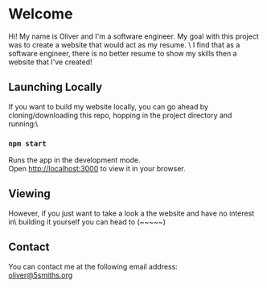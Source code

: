 # Welcome

Hi! My name is Oliver and I'm a software engineer. My goal with this project was to create a website that would act as my resume. \ 
I find that as a software engineer, there is no better resume to show my skills then a website that I've created!

## Launching Locally

If you want to build my website locally, you can go ahead by cloning/downloading this repo, hopping in the project directory and running:\

### `npm start`

Runs the app in the development mode.\
Open [http://localhost:3000](http://localhost:3000) to view it in your browser.

## Viewing

However, if you just want to take a look a the website and have no interest in\ 
building it yourself you can head to (~~~~~)

## Contact

You can contact me at the following email address:\
[oliver@5smiths.org](oliver@5smiths.org)
